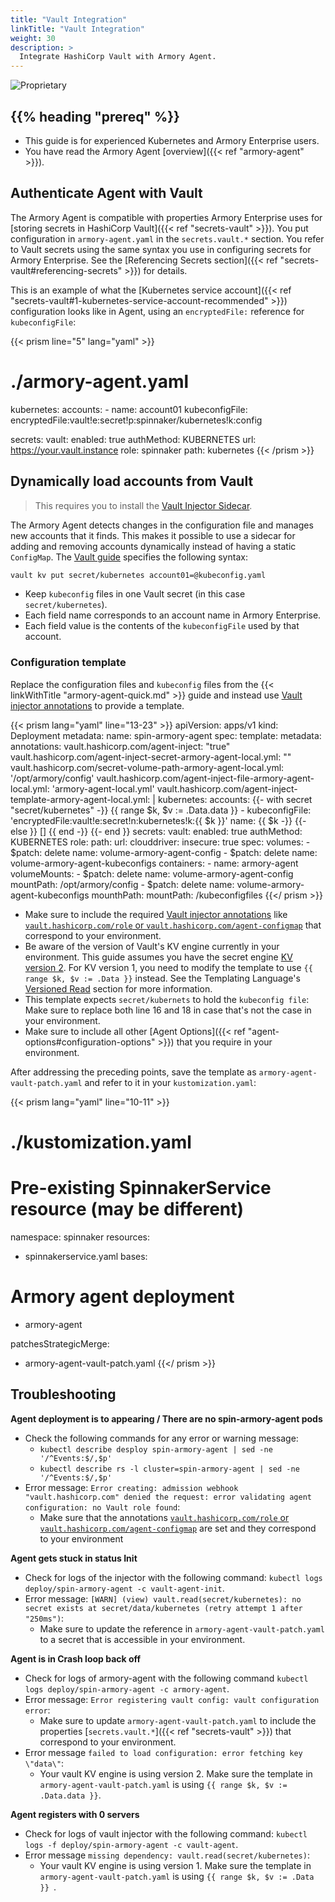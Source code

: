 ```yaml
---
title: "Vault Integration"
linkTitle: "Vault Integration"
weight: 30
description: >
  Integrate HashiCorp Vault with Armory Agent.
---
```

![Proprietary](/images/proprietary.svg)

## {{% heading "prereq" %}}

* This guide is for experienced Kubernetes and Armory Enterprise users.
* You have read the Armory Agent [overview]({{< ref "armory-agent" >}}).

## Authenticate Agent with Vault

The Armory Agent is compatible with properties Armory Enterprise uses for [storing secrets in HashiCorp Vault]({{< ref "secrets-vault" >}}). You put configuration in `armory-agent.yaml` in the `secrets.vault.*` section. You refer to Vault secrets using the same syntax you use in configuring secrets for Armory Enterprise. See the [Referencing Secrets section]({{< ref "secrets-vault#referencing-secrets" >}}) for details.

This is an example of what the [Kubernetes service account]({{< ref "secrets-vault#1-kubernetes-service-account-recommended" >}}) configuration looks like in Agent, using an `encryptedFile:` reference for `kubeconfigFile`:

{{< prism line="5" lang="yaml" >}}
# ./armory-agent.yaml
kubernetes:
  accounts:
    - name: account01
      kubeconfigFile: encryptedFile:vault!e:secret!p:spinnaker/kubernetes!k:config

secrets:
  vault:
    enabled: true
    authMethod: KUBERNETES
    url: https://your.vault.instance
    role: spinnaker
    path: kubernetes
{{< /prism >}}

## Dynamically load accounts from Vault

>This requires you to install the [Vault Injector Sidecar](https://www.vaultproject.io/docs/platform/k8s/injector/installation).

The Armory Agent detects changes in the configuration file and manages new accounts that it finds. This makes it possible to use a sidecar for
adding and removing accounts dynamically instead of having a static `ConfigMap`. The [Vault guide](https://www.vaultproject.io/docs/commands/kv/put) specifies the following syntax:

```bash
vault kv put secret/kubernetes account01=@kubeconfig.yaml
```

 * Keep `kubeconfig` files in one Vault secret (in this case `secret/kubernetes`).
 * Each field name corresponds to an account name in Armory Enterprise.
 * Each field value is the contents of the `kubeconfigFile` used by that account.

### Configuration template

Replace the configuration files and `kubeconfig` files from the {{< linkWithTitle "armory-agent-quick.md" >}} guide and instead use [Vault injector annotations](https://www.vaultproject.io/docs/platform/k8s/injector/annotations) to provide a template.

{{< prism lang="yaml" line="13-23" >}}
apiVersion: apps/v1
kind: Deployment
metadata:
  name: spin-armory-agent
spec:
  template:
    metadata:
      annotations:
        vault.hashicorp.com/agent-inject: "true"
        vault.hashicorp.com/agent-inject-secret-armory-agent-local.yml: ""
        vault.hashicorp.com/secret-volume-path-armory-agent-local.yml: '/opt/armory/config'
        vault.hashicorp.com/agent-inject-file-armory-agent-local.yml: 'armory-agent-local.yml'
        vault.hashicorp.com/agent-inject-template-armory-agent-local.yml: |
          kubernetes:
            accounts:
          {{- with secret "secret/kubernetes" -}}
          {{ range $k, $v := .Data.data }}
              - kubeconfigFile: 'encryptedFile:vault!e:secret!n:kubernetes!k:{{ $k }}'
                name: {{ $k -}}
          {{- else }}
              []
          {{ end -}}
          {{- end }}
          secrets:
            vault:
              enabled: true
              authMethod: KUBERNETES
              role:
              path:
              url:
          clouddriver:
            insecure: true
    spec:
      volumes:
        - $patch: delete
          name: volume-armory-agent-config
        - $patch: delete
          name: volume-armory-agent-kubeconfigs
      containers:
        - name: armory-agent
          volumeMounts:
            - $patch: delete
              name: volume-armory-agent-config
              mountPath: /opt/armory/config
            - $patch: delete
              name: volume-armory-agent-kubeconfigs
              mounthPath:
              mountPath: /kubeconfigfiles
{{</ prism >}}

 * Make sure to include the required [Vault injector annotations](https://www.vaultproject.io/docs/platform/k8s/injector/annotations) like [`vault.hashicorp.com/role` or `vault.hashicorp.com/agent-configmap`](https://www.vaultproject.io/docs/platform/k8s/injector/annotations#vault-hashicorp-com-role) that correspond to your environment.
 * Be aware of the version of Vault's KV engine currently in your environment. This guide assumes you have the secret engine [KV version 2](https://www.vaultproject.io/docs/secrets/kv/kv-v2). For KV version 1, you need to modify the template to use `{{ range $k, $v := .Data }}` instead. See the Templating Language's [Versioned Read](https://github.com/hashicorp/consul-template/blob/master/docs/templating-language.md#versioned-read) section for more information.
 * This template expects `secret/kubernets` to hold the `kubeconfig file`: Make sure to replace both line 16 and 18 in case that's not the case in your environment.
 * Make sure to include all other
    [Agent Options]({{< ref "agent-options#configuration-options" >}}) that you require in your environment.

After addressing the preceding points, save the template as `armory-agent-vault-patch.yaml` and refer to it in your `kustomization.yaml`:


{{< prism lang="yaml" line="10-11" >}}
# ./kustomization.yaml
# Pre-existing SpinnakerService resource (may be different)
namespace: spinnaker
resources:
  - spinnakerservice.yaml
bases:
# Armory agent deployment
  - armory-agent

patchesStrategicMerge:
  - armory-agent-vault-patch.yaml
{{</ prism >}}

## Troubleshooting

**Agent deployment is to appearing / There are no spin-armory-agent pods**

 * Check the following commands for any error or warning message:
   * `kubectl describe desploy spin-armory-agent | sed -ne '/^Events:$/,$p'`
   * `kubectl describe rs -l cluster=spin-armory-agent | sed -ne '/^Events:$/,$p'`
 * Error message: `Error creating: admission webhook "vault.hashicorp.com" denied the request: error validating agent configuration: no Vault role found`:
   * Make sure that the annotations [`vault.hashicorp.com/role` or `vault.hashicorp.com/agent-configmap`](https://www.vaultproject.io/docs/platform/k8s/injector/annotations#vault-hashicorp-com-role) are set and they correspond to your environment

**Agent gets stuck in status Init**

 * Check for logs of the injector with the following command: `kubectl logs deploy/spin-armory-agent -c vault-agent-init`.
 * Error message: `[WARN] (view) vault.read(secret/kubernetes): no secret exists at secret/data/kubernetes (retry attempt 1 after "250ms")`:
   * Make sure to update the reference in `armory-agent-vault-patch.yaml` to a secret that is accessible in your environment.

**Agent is in Crash loop back off**

 * Check for logs of armory-agent with the following command `kubectl logs deploy/spin-armory-agent -c armory-agent`.
 * Error message: `Error registering vault config: vault configuration error`:
   * Make sure to update `armory-agent-vault-patch.yaml` to include the properties [`secrets.vault.*`]({{< ref "secrets-vault" >}}) that correspond to your environment.
 * Error message `failed to load configuration: error fetching key \"data\"`:
   * Your vault KV engine is using version 2. Make sure the template in `armory-agent-vault-patch.yaml` is using `{{ range $k, $v := .Data.data }}`.

**Agent registers with 0 servers**

 * Check for logs of vault injector with the following command: `kubectl logs -f deploy/spin-armory-agent -c vault-agent`.
 * Error message `missing dependency: vault.read(secret/kubernetes)`:
   * Your vault KV engine is using version 1. Make sure the template in `armory-agent-vault-patch.yaml` is using `{{ range $k, $v := .Data }} `.

